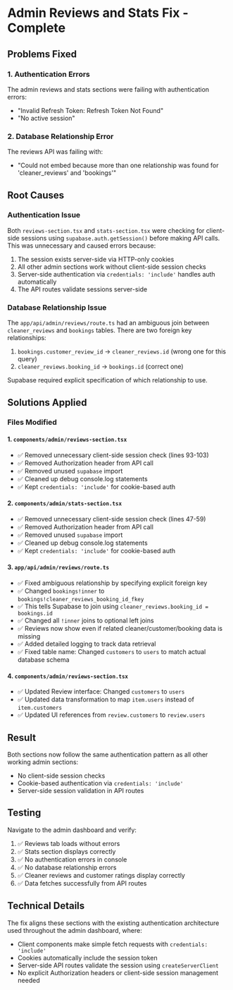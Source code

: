 # Admin Reviews and Stats Fix - Complete

## Problems Fixed

### 1. Authentication Errors
The admin reviews and stats sections were failing with authentication errors:
- "Invalid Refresh Token: Refresh Token Not Found"
- "No active session"

### 2. Database Relationship Error
The reviews API was failing with:
- "Could not embed because more than one relationship was found for 'cleaner_reviews' and 'bookings'"

## Root Causes

### Authentication Issue
Both `reviews-section.tsx` and `stats-section.tsx` were checking for client-side sessions using `supabase.auth.getSession()` before making API calls. This was unnecessary and caused errors because:

1. The session exists server-side via HTTP-only cookies
2. All other admin sections work without client-side session checks
3. Server-side authentication via `credentials: 'include'` handles auth automatically
4. The API routes validate sessions server-side

### Database Relationship Issue
The `app/api/admin/reviews/route.ts` had an ambiguous join between `cleaner_reviews` and `bookings` tables. There are two foreign key relationships:
1. `bookings.customer_review_id` → `cleaner_reviews.id` (wrong one for this query)
2. `cleaner_reviews.booking_id` → `bookings.id` (correct one)

Supabase required explicit specification of which relationship to use.

## Solutions Applied

### Files Modified

#### 1. `components/admin/reviews-section.tsx`
- ✅ Removed unnecessary client-side session check (lines 93-103)
- ✅ Removed Authorization header from API call
- ✅ Removed unused `supabase` import
- ✅ Cleaned up debug console.log statements
- ✅ Kept `credentials: 'include'` for cookie-based auth

#### 2. `components/admin/stats-section.tsx`
- ✅ Removed unnecessary client-side session check (lines 47-59)
- ✅ Removed Authorization header from API call
- ✅ Removed unused `supabase` import
- ✅ Cleaned up debug console.log statements
- ✅ Kept `credentials: 'include'` for cookie-based auth

#### 3. `app/api/admin/reviews/route.ts`
- ✅ Fixed ambiguous relationship by specifying explicit foreign key
- ✅ Changed `bookings!inner` to `bookings!cleaner_reviews_booking_id_fkey`
- ✅ This tells Supabase to join using `cleaner_reviews.booking_id = bookings.id`
- ✅ Changed all `!inner` joins to optional left joins
- ✅ Reviews now show even if related cleaner/customer/booking data is missing
- ✅ Added detailed logging to track data retrieval
- ✅ Fixed table name: Changed `customers` to `users` to match actual database schema

#### 4. `components/admin/reviews-section.tsx`
- ✅ Updated Review interface: Changed `customers` to `users`
- ✅ Updated data transformation to map `item.users` instead of `item.customers`
- ✅ Updated UI references from `review.customers` to `review.users`

## Result
Both sections now follow the same authentication pattern as all other working admin sections:
- No client-side session checks
- Cookie-based authentication via `credentials: 'include'`
- Server-side session validation in API routes

## Testing
Navigate to the admin dashboard and verify:
1. ✅ Reviews tab loads without errors
2. ✅ Stats section displays correctly
3. ✅ No authentication errors in console
4. ✅ No database relationship errors
5. ✅ Cleaner reviews and customer ratings display correctly
6. ✅ Data fetches successfully from API routes

## Technical Details
The fix aligns these sections with the existing authentication architecture used throughout the admin dashboard, where:
- Client components make simple fetch requests with `credentials: 'include'`
- Cookies automatically include the session token
- Server-side API routes validate the session using `createServerClient`
- No explicit Authorization headers or client-side session management needed

